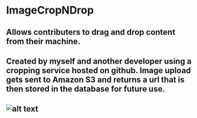 # ImageCropNDrop

## Allows contributers to drag and drop content from their machine. 
## Created by myself and another developer using a cropping service hosted on github. Image upload gets sent to Amazon S3 and returns a url that is then stored in the database for future use.

## ![alt text](https://wendyconditions.github.io/ImageCropNDrop/img/sample.png "View of actual img cropper")
